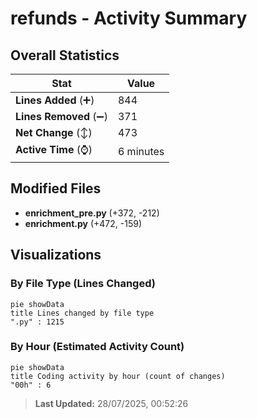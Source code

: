 # refunds - Activity Summary 

## Overall Statistics

| Stat                   | Value                                                             |
| ---------------------- | ----------------------------------------------------------------- |
| **Lines Added** (➕)   | 844                                          |
| **Lines Removed** (➖) | 371                                        |
| **Net Change** (↕)    | 473                |
| **Active Time** (⌚)   | 6 minutes |


## Modified Files
- **enrichment_pre.py** (+372, -212)
- **enrichment.py** (+472, -159)

## Visualizations

### By File Type (Lines Changed)

```mermaid
pie showData
title Lines changed by file type
".py" : 1215
```

### By Hour (Estimated Activity Count)

```mermaid
pie showData
title Coding activity by hour (count of changes)
"00h" : 6
```


> **Last Updated:** 28/07/2025, 00:52:26